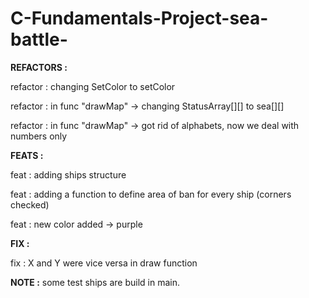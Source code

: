 # C-Fundamentals-Project-sea-battle-




**REFACTORS :**

refactor : changing SetColor  to  setColor

refactor : in func "drawMap" -> changing StatusArray[][]  to   sea[][]

refactor : in func "drawMap" -> got rid of alphabets, now we deal with numbers only

**FEATS :**

feat : adding ships structure

feat : adding a function to define area of ban for every ship (corners checked)

feat : new color added -> purple

**FIX :** 

fix : X and Y were vice versa in draw function



**NOTE :**
some test ships are build in main.